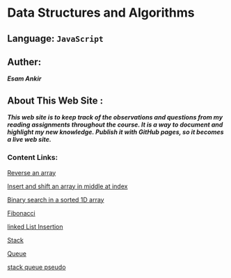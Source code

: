 # Data Structures and Algorithms

## Language: `JavaScript`

## Auther:
 ***Esam Ankir***

## About This Web Site :
***This web site is to keep track of the observations and questions from my reading assignments throughout the course. It is a way to document and highlight my new knowledge. Publish it with GitHub pages, so it becomes a live web site.***


### Content Links:

[Reverse an array](./whiteboard-challenges/array-reverse/README.md)

[Insert and shift an array in middle at index](./whiteboard-challenges/array-insert-shift/README.md)

[Binary search in a sorted 1D array](./whiteboard-challenges/array-binary-search/README.md)

[Fibonacci](./whiteboard-challenges/fibonacci/README.md)

[linked List Insertion](./datastructure-challenges/linked-list/README.md)

[Stack](./datastructure-challenges/stack/README.md)

[Queue](./datastructure-challenges/queue/README.md)

[stack queue pseudo](./datastructure-challenges/stack-queue-pseudo/README.md)






